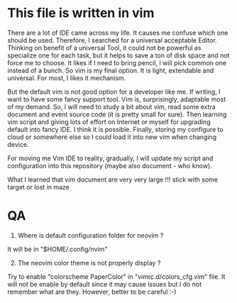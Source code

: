 # This file is written in vim

There are a lot of IDE came across my life. It causes me confuse which one should be used. Therefore, I searched for a universal acceptable Editor.
Thinking on benefit of a universal Tool, it could not be powerful as specialize one for each task, but it helps to save a ton of disk space and not force me to choose.
It likes if I need to bring pencil, I will pick common one instead of a bunch. So vim is my final option. It is light, extendable and universal. For most, I likes it mechanism.

But the default vim is not good option for a developer like me. If writing, I want to have some fancy support tool. Vim is, surprisingly, adaptable most of my demand. So, I will need to study a bit about vim, read some extra document and event source code (it is pretty small for sure). Then learning vim script and giving lots of effort on Internet or myself for upgrading default into fancy IDE. I think it is possible. Finally, storing my configure to cloud or somewhere else so I could load it into new vim when changing device.

For moving me Vim IDE to reality, gradually, I will update my script and configuration into this repository (maybe also document - who know).

What I learned that vim document are very very large !!! stick with some target or lost in maze

# QA

1. Where is default configuration folder for neovim ?

It will be in "$HOME/.config/nvim"

2. The neovim color theme is not properly display ?

Try to enable "colorscheme PaperColor" in "vimrc.d/colors_cfg.vim" file. It will
not be enable by default since it may cause issues but I do not remember what
are they. However, better to be careful :-)
